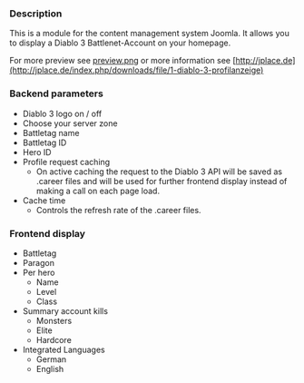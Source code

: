 ### Description
This is a module for the content management system Joomla. It allows you to display a Diablo 3 Battlenet-Account on your homepage.

For more preview see [preview.png](https://github.com/JohnnyDevNull/jp-jmodul-diablo3-profile/blob/master/preview.png) or more information see [http://jplace.de](http://jplace.de/index.php/downloads/file/1-diablo-3-profilanzeige)

### Backend parameters
* Diablo 3 logo on / off
* Choose your server zone
* Battletag name
* Battletag ID
* Hero ID
* Profile request caching
  * On active caching the request to the Diablo 3 API will be saved as .career files and will be used for further frontend display instead of making a call on each page load.
* Cache time
  * Controls the refresh rate of the .career files.

### Frontend display
* Battletag
* Paragon
* Per hero
  * Name
  * Level
  * Class
* Summary account kills
  * Monsters
  * Elite
  * Hardcore
* Integrated Languages
  * German
  * English
